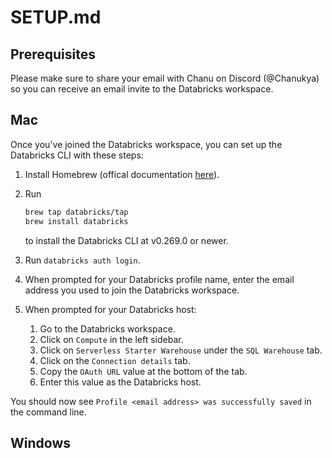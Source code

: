 # SETUP.md

## Prerequisites

Please make sure to share your email with Chanu on Discord (@Chanukya) so you can receive an email invite to the Databricks workspace.

## Mac

Once you've joined the Databricks workspace, you can set up the Databricks CLI with these steps:

1. Install Homebrew (offical documentation [here](https://brew.sh/)).

2. Run

    ```bash
    brew tap databricks/tap
    brew install databricks
    ```

    to install the Databricks CLI at v0.269.0 or newer.

3. Run `databricks auth login`.

4. When prompted for your Databricks profile name, enter the email address you used to join the Databricks workspace.

5. When prompted for your Databricks host:
    1. Go to the Databricks workspace.
    2. Click on `Compute` in the left sidebar.
    3. Click on `Serverless Starter Warehouse` under the `SQL Warehouse` tab.
    4. Click on the `Connection details` tab.
    5. Copy the `OAuth URL` value at the bottom of the tab.
    6. Enter this value as the Databricks host.

You should now see `Profile <email address> was successfully saved` in the command line.

## Windows
